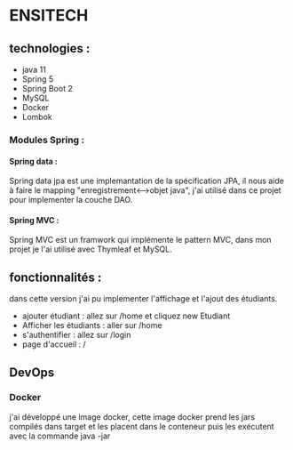 # ENSITECH
## technologies :
* java 11
* Spring 5
* Spring Boot 2
* MySQL
* Docker
* Lombok
### Modules Spring :
#### Spring data :
Spring data jpa est une implemantation de la spécification JPA, il nous aide à faire le mapping "enregistrement<-->objet java", j'ai utilisé dans ce projet pour implementer la couche DAO.
#### Spring MVC :
Spring MVC est un framwork qui implémente le pattern MVC, dans mon projet je l'ai utilisé avec Thymleaf et MySQL.
## fonctionnalités :
dans cette version j'ai pu implementer l'affichage et l'ajout des étudiants.
* ajouter étudiant : allez sur /home et cliquez new Etudiant
* Afficher les étudiants : aller sur /home
* s'authentifier : allez sur /login
* page d'accueil : /
## DevOps
### Docker
j'ai développé une image docker, cette image docker prend les jars compilés dans target et les placent dans le conteneur puis les exécutent avec la commande java -jar
